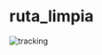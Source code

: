 # ruta_limpia

![tracking](https://user-images.githubusercontent.com/105459561/226151545-cfeefe23-3050-46c7-8350-6c10ed0168d9.png)
